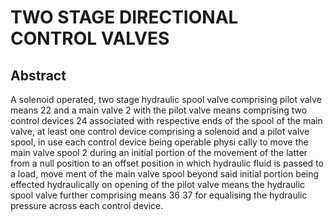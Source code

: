 # TWO STAGE DIRECTIONAL CONTROL VALVES

## Abstract
A solenoid operated, two stage hydraulic spool valve comprising pilot valve means 22 and a main valve 2 with the pilot valve means comprising two control devices 24 associated with respective ends of the spool of the main valve, at least one control device comprising a solenoid and a pilot valve spool, in use each control device being operable physi cally to move the main valve spool 2 during an initial portion of the movement of the latter from a null position to an offset position in which hydraulic fluid is passed to a load, move ment of the main valve spool beyond said initial portion being effected hydraulically on opening of the pilot valve means the hydraulic spool valve further comprising means 36 37 for equalising the hydraulic pressure across each control device.